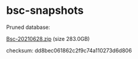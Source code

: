 # bsc-snapshots

Pruned database:

[Bsc-20210628.zip](https://s3.ap-northeast-1.amazonaws.com/dex-bin.bnbstatic.com/geth-20210628.zip?AWSAccessKeyId=AKIAYINE6SBQPUZDDRRO&Expires=1627549648&Signature=3mXkds54XRh2pTNi0cV5ex9UlTg%3D) (size 283.0GB)

checksum: dd8bec061862c2f9c74a110273d6d806

